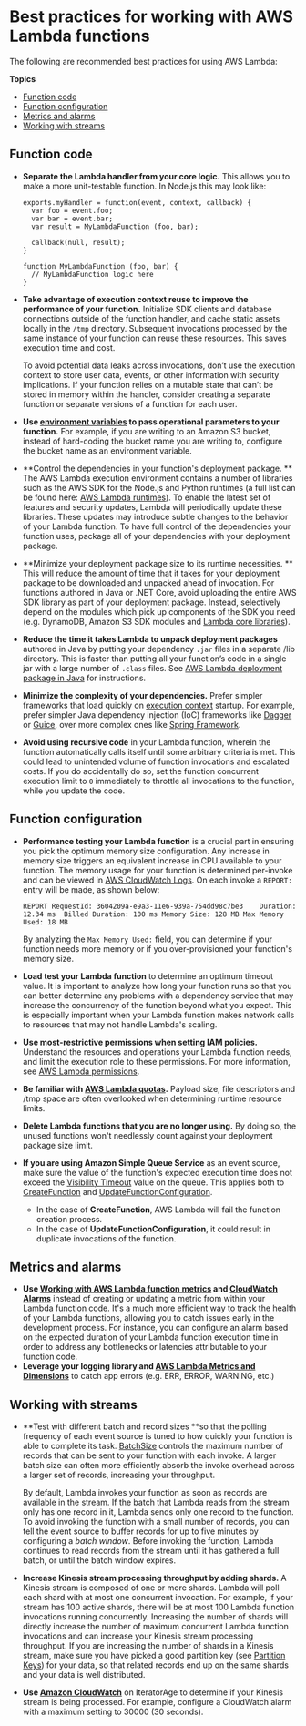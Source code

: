 # Best practices for working with AWS Lambda functions<a name="best-practices"></a>

The following are recommended best practices for using AWS Lambda:

**Topics**
+ [Function code](#function-code)
+ [Function configuration](#function-configuration)
+ [Metrics and alarms](#alarming-metrics)
+ [Working with streams](#stream-events)

## Function code<a name="function-code"></a>
+ **Separate the Lambda handler from your core logic\.** This allows you to make a more unit\-testable function\. In Node\.js this may look like: 

  ```
  exports.myHandler = function(event, context, callback) {
  	var foo = event.foo;
  	var bar = event.bar;
  	var result = MyLambdaFunction (foo, bar);
   
  	callback(null, result);
  }
   
  function MyLambdaFunction (foo, bar) {
  	// MyLambdaFunction logic here
  }
  ```
+ **Take advantage of execution context reuse to improve the performance of your function\.** Initialize SDK clients and database connections outside of the function handler, and cache static assets locally in the `/tmp` directory\. Subsequent invocations processed by the same instance of your function can reuse these resources\. This saves execution time and cost\.

  To avoid potential data leaks across invocations, don’t use the execution context to store user data, events, or other information with security implications\. If your function relies on a mutable state that can’t be stored in memory within the handler, consider creating a separate function or separate versions of a function for each user\.
+ **Use [environment variables](configuration-envvars.md) to pass operational parameters to your function\.** For example, if you are writing to an Amazon S3 bucket, instead of hard\-coding the bucket name you are writing to, configure the bucket name as an environment variable\.
+ **Control the dependencies in your function's deployment package\. ** The AWS Lambda execution environment contains a number of libraries such as the AWS SDK for the Node\.js and Python runtimes \(a full list can be found here: [AWS Lambda runtimes](lambda-runtimes.md)\)\. To enable the latest set of features and security updates, Lambda will periodically update these libraries\. These updates may introduce subtle changes to the behavior of your Lambda function\. To have full control of the dependencies your function uses, package all of your dependencies with your deployment package\. 
+ **Minimize your deployment package size to its runtime necessities\. ** This will reduce the amount of time that it takes for your deployment package to be downloaded and unpacked ahead of invocation\. For functions authored in Java or \.NET Core, avoid uploading the entire AWS SDK library as part of your deployment package\. Instead, selectively depend on the modules which pick up components of the SDK you need \(e\.g\. DynamoDB, Amazon S3 SDK modules and [Lambda core libraries](https://github.com/aws/aws-lambda-java-libs)\)\. 
+ **Reduce the time it takes Lambda to unpack deployment packages** authored in Java by putting your dependency `.jar` files in a separate /lib directory\. This is faster than putting all your function’s code in a single jar with a large number of `.class` files\. See [AWS Lambda deployment package in Java](java-package.md) for instructions\.
+ **Minimize the complexity of your dependencies\.** Prefer simpler frameworks that load quickly on [execution context](runtimes-context.md) startup\. For example, prefer simpler Java dependency injection \(IoC\) frameworks like [Dagger](https://google.github.io/dagger/) or [Guice](https://github.com/google/guice), over more complex ones like [Spring Framework](https://github.com/spring-projects/spring-framework)\. 
+ **Avoid using recursive code** in your Lambda function, wherein the function automatically calls itself until some arbitrary criteria is met\. This could lead to unintended volume of function invocations and escalated costs\. If you do accidentally do so, set the function concurrent execution limit to `0` immediately to throttle all invocations to the function, while you update the code\.

## Function configuration<a name="function-configuration"></a>
+ **Performance testing your Lambda function** is a crucial part in ensuring you pick the optimum memory size configuration\. Any increase in memory size triggers an equivalent increase in CPU available to your function\. The memory usage for your function is determined per\-invoke and can be viewed in [AWS CloudWatch Logs](https://docs.aws.amazon.com/AmazonCloudWatch/latest/monitoring/WhatIsCloudWatchLogs.html)\. On each invoke a `REPORT:` entry will be made, as shown below: 

  ```
  REPORT RequestId: 3604209a-e9a3-11e6-939a-754dd98c7be3	Duration: 12.34 ms	Billed Duration: 100 ms Memory Size: 128 MB	Max Memory Used: 18 MB
  ```

  By analyzing the `Max Memory Used:` field, you can determine if your function needs more memory or if you over\-provisioned your function's memory size\. 
+ **Load test your Lambda function** to determine an optimum timeout value\. It is important to analyze how long your function runs so that you can better determine any problems with a dependency service that may increase the concurrency of the function beyond what you expect\. This is especially important when your Lambda function makes network calls to resources that may not handle Lambda's scaling\. 
+ **Use most\-restrictive permissions when setting IAM policies\.** Understand the resources and operations your Lambda function needs, and limit the execution role to these permissions\. For more information, see [AWS Lambda permissions](lambda-permissions.md)\. 
+ **Be familiar with [AWS Lambda quotas](gettingstarted-limits.md)\.** Payload size, file descriptors and /tmp space are often overlooked when determining runtime resource limits\. 
+ **Delete Lambda functions that you are no longer using\.** By doing so, the unused functions won't needlessly count against your deployment package size limit\.
+ **If you are using Amazon Simple Queue Service** as an event source, make sure the value of the function's expected execution time does not exceed the [Visibility Timeout](https://docs.aws.amazon.com/AWSSimpleQueueService/latest/SQSDeveloperGuide/sqs-visibility-timeout.html) value on the queue\. This applies both to [CreateFunction](API_CreateFunction.md) and [UpdateFunctionConfiguration](API_UpdateFunctionConfiguration.md)\.
  + In the case of **CreateFunction**, AWS Lambda will fail the function creation process\.
  + In the case of **UpdateFunctionConfiguration**, it could result in duplicate invocations of the function\.

## Metrics and alarms<a name="alarming-metrics"></a>
+ **Use [Working with AWS Lambda function metrics](monitoring-metrics.md) and [ CloudWatch Alarms](https://docs.aws.amazon.com/AmazonCloudWatch/latest/monitoring/AlarmThatSendsEmail.html)** instead of creating or updating a metric from within your Lambda function code\. It's a much more efficient way to track the health of your Lambda functions, allowing you to catch issues early in the development process\. For instance, you can configure an alarm based on the expected duration of your Lambda function execution time in order to address any bottlenecks or latencies attributable to your function code\.
+ **Leverage your logging library and [AWS Lambda Metrics and Dimensions](https://docs.aws.amazon.com/AmazonCloudWatch/latest/monitoring/lam-metricscollected.html)** to catch app errors \(e\.g\. ERR, ERROR, WARNING, etc\.\) 

## Working with streams<a name="stream-events"></a>
+ **Test with different batch and record sizes **so that the polling frequency of each event source is tuned to how quickly your function is able to complete its task\. [BatchSize](API_CreateEventSourceMapping.md#SSS-CreateEventSourceMapping-request-BatchSize) controls the maximum number of records that can be sent to your function with each invoke\. A larger batch size can often more efficiently absorb the invoke overhead across a larger set of records, increasing your throughput\.

  By default, Lambda invokes your function as soon as records are available in the stream\. If the batch that Lambda reads from the stream only has one record in it, Lambda sends only one record to the function\. To avoid invoking the function with a small number of records, you can tell the event source to buffer records for up to five minutes by configuring a *batch window*\. Before invoking the function, Lambda continues to read records from the stream until it has gathered a full batch, or until the batch window expires\.
+ **Increase Kinesis stream processing throughput by adding shards\.** A Kinesis stream is composed of one or more shards\. Lambda will poll each shard with at most one concurrent invocation\. For example, if your stream has 100 active shards, there will be at most 100 Lambda function invocations running concurrently\. Increasing the number of shards will directly increase the number of maximum concurrent Lambda function invocations and can increase your Kinesis stream processing throughput\. If you are increasing the number of shards in a Kinesis stream, make sure you have picked a good partition key \(see [Partition Keys](https://docs.aws.amazon.com/streams/latest/dev/key-concepts.html#partition-key)\) for your data, so that related records end up on the same shards and your data is well distributed\. 
+ **Use [Amazon CloudWatch](https://docs.aws.amazon.com/streams/latest/dev/monitoring-with-cloudwatch.html)** on IteratorAge to determine if your Kinesis stream is being processed\. For example, configure a CloudWatch alarm with a maximum setting to 30000 \(30 seconds\)\.